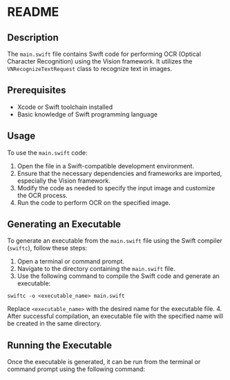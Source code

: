 # README

## Description
The `main.swift` file contains Swift code for performing OCR (Optical Character Recognition) using the Vision framework. It utilizes the `VNRecognizeTextRequest` class to recognize text in images.

## Prerequisites
- Xcode or Swift toolchain installed
- Basic knowledge of Swift programming language

## Usage
To use the `main.swift` code:
1. Open the file in a Swift-compatible development environment.
2. Ensure that the necessary dependencies and frameworks are imported, especially the Vision framework.
3. Modify the code as needed to specify the input image and customize the OCR process.
4. Run the code to perform OCR on the specified image.

## Generating an Executable
To generate an executable from the `main.swift` file using the Swift compiler (`swiftc`), follow these steps:
1. Open a terminal or command prompt.
2. Navigate to the directory containing the `main.swift` file.
3. Use the following command to compile the Swift code and generate an executable:

```
swiftc -o <executable_name> main.swift
```

   Replace `<executable_name>` with the desired name for the executable file.
4. After successful compilation, an executable file with the specified name will be created in the same directory.

## Running the Executable
Once the executable is generated, it can be run from the terminal or command prompt using the following command: